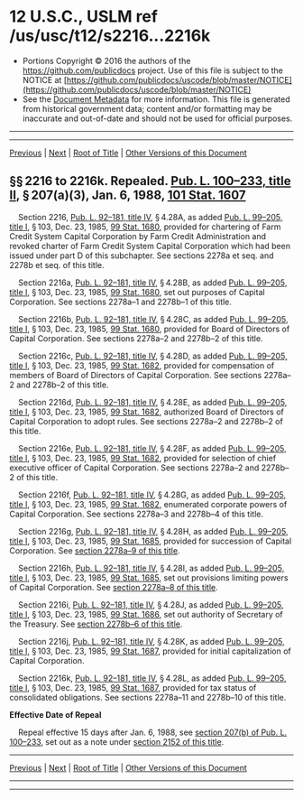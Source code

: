 ---
---

# 12 U.S.C., USLM ref /us/usc/t12/s2216...2216k

* Portions Copyright © 2016 the authors of the https://github.com/publicdocs project.
  Use of this file is subject to the NOTICE at [https://github.com/publicdocs/uscode/blob/master/NOTICE](https://github.com/publicdocs/uscode/blob/master/NOTICE)
* See the [Document Metadata](././../../../../../..//README.md) for more information.
  This file is generated from historical government data; content and/or formatting may be inaccurate and out-of-date and should not be used for official purposes.

----------
----------

[Previous](./../../../../../..//us/usc/t12/ch23/schIV/ptD1/m__us_usc_t12_ch23_schIV_ptD1.md) | [Next](./../../../../../..//us/usc/t12/ch23/schIV/ptF/m__us_usc_t12_ch23_schIV_ptF.md) | [Root of Title](./../../../../../../) | [Other Versions of this Document](https://publicdocs.github.io/go/links?ns=uslm&ref=%2Fus%2Fusc%2Ft12%2Fs2216...2216k)

## §§ 2216 to 2216k. Repealed. [Pub. L. 100–233, title II][/us/pl/100/233/tII], § 207(a)(3), Jan. 6, 1988, [101 Stat. 1607][/us/stat/101/1607]

    Section 2216, [Pub. L. 92–181, title IV][/us/pl/92/181/tIV], § 4.28A, as added [Pub. L. 99–205, title I][/us/pl/99/205/tI], § 103, Dec. 23, 1985, [99 Stat. 1680][/us/stat/99/1680], provided for chartering of Farm Credit System Capital Corporation by Farm Credit Administration and revoked charter of Farm Credit System Capital Corporation which had been issued under part D of this subchapter. See sections 2278a et seq. and 2278b et seq. of this title.

    Section 2216a, [Pub. L. 92–181, title IV][/us/pl/92/181/tIV], § 4.28B, as added [Pub. L. 99–205, title I][/us/pl/99/205/tI], § 103, Dec. 23, 1985, [99 Stat. 1680][/us/stat/99/1680], set out purposes of Capital Corporation. See sections 2278a–1 and 2278b–1 of this title.

    Section 2216b, [Pub. L. 92–181, title IV][/us/pl/92/181/tIV], § 4.28C, as added [Pub. L. 99–205, title I][/us/pl/99/205/tI], § 103, Dec. 23, 1985, [99 Stat. 1680][/us/stat/99/1680], provided for Board of Directors of Capital Corporation. See sections 2278a–2 and 2278b–2 of this title.

    Section 2216c, [Pub. L. 92–181, title IV][/us/pl/92/181/tIV], § 4.28D, as added [Pub. L. 99–205, title I][/us/pl/99/205/tI], § 103, Dec. 23, 1985, [99 Stat. 1682][/us/stat/99/1682], provided for compensation of members of Board of Directors of Capital Corporation. See sections 2278a–2 and 2278b–2 of this title.

    Section 2216d, [Pub. L. 92–181, title IV][/us/pl/92/181/tIV], § 4.28E, as added [Pub. L. 99–205, title I][/us/pl/99/205/tI], § 103, Dec. 23, 1985, [99 Stat. 1682][/us/stat/99/1682], authorized Board of Directors of Capital Corporation to adopt rules. See sections 2278a–2 and 2278b–2 of this title.

    Section 2216e, [Pub. L. 92–181, title IV][/us/pl/92/181/tIV], § 4.28F, as added [Pub. L. 99–205, title I][/us/pl/99/205/tI], § 103, Dec. 23, 1985, [99 Stat. 1682][/us/stat/99/1682], provided for selection of chief executive officer of Capital Corporation. See sections 2278a–2 and 2278b–2 of this title.

    Section 2216f, [Pub. L. 92–181, title IV][/us/pl/92/181/tIV], § 4.28G, as added [Pub. L. 99–205, title I][/us/pl/99/205/tI], § 103, Dec. 23, 1985, [99 Stat. 1682][/us/stat/99/1682], enumerated corporate powers of Capital Corporation. See sections 2278a–3 and 2278b–4 of this title.

    Section 2216g, [Pub. L. 92–181, title IV][/us/pl/92/181/tIV], § 4.28H, as added [Pub. L. 99–205, title I][/us/pl/99/205/tI], § 103, Dec. 23, 1985, [99 Stat. 1685][/us/stat/99/1685], provided for succession of Capital Corporation. See [section 2278a–9 of this title][/us/usc/t12/s2278a–9].

    Section 2216h, [Pub. L. 92–181, title IV][/us/pl/92/181/tIV], § 4.28I, as added [Pub. L. 99–205, title I][/us/pl/99/205/tI], § 103, Dec. 23, 1985, [99 Stat. 1685][/us/stat/99/1685], set out provisions limiting powers of Capital Corporation. See [section 2278a–8 of this title][/us/usc/t12/s2278a–8].

    Section 2216i, [Pub. L. 92–181, title IV][/us/pl/92/181/tIV], § 4.28J, as added [Pub. L. 99–205, title I][/us/pl/99/205/tI], § 103, Dec. 23, 1985, [99 Stat. 1686][/us/stat/99/1686], set out authority of Secretary of the Treasury. See [section 2278b–6 of this title][/us/usc/t12/s2278b–6].

    Section 2216j, [Pub. L. 92–181, title IV][/us/pl/92/181/tIV], § 4.28K, as added [Pub. L. 99–205, title I][/us/pl/99/205/tI], § 103, Dec. 23, 1985, [99 Stat. 1687][/us/stat/99/1687], provided for initial capitalization of Capital Corporation.

    Section 2216k, [Pub. L. 92–181, title IV][/us/pl/92/181/tIV], § 4.28L, as added [Pub. L. 99–205, title I][/us/pl/99/205/tI], § 103, Dec. 23, 1985, [99 Stat. 1687][/us/stat/99/1687], provided for tax status of consolidated obligations. See sections 2278a–11 and 2278b–10 of this title.

 __Effective Date of Repeal__ 

    Repeal effective 15 days after Jan. 6, 1988, see [section 207(b) of Pub. L. 100–233][/us/pl/100/233/s207/b], set out as a note under [section 2152 of this title][/us/usc/t12/s2152].

----------

[Previous](./../../../../../..//us/usc/t12/ch23/schIV/ptD1/m__us_usc_t12_ch23_schIV_ptD1.md) | [Next](./../../../../../..//us/usc/t12/ch23/schIV/ptF/m__us_usc_t12_ch23_schIV_ptF.md) | [Root of Title](./../../../../../../) | [Other Versions of this Document](https://publicdocs.github.io/go/links?ns=uslm&ref=%2Fus%2Fusc%2Ft12%2Fs2216...2216k)

----------
----------

[/us/pl/100/233/tII]: https://publicdocs.github.io/go/links?ns=uslm&ref=%2Fus%2Fpl%2F100%2F233%2FtII
[/us/stat/101/1607]: https://publicdocs.github.io/go/links?ns=uslm&ref=%2Fus%2Fstat%2F101%2F1607
[/us/pl/92/181/tIV]: https://publicdocs.github.io/go/links?ns=uslm&ref=%2Fus%2Fpl%2F92%2F181%2FtIV
[/us/pl/99/205/tI]: https://publicdocs.github.io/go/links?ns=uslm&ref=%2Fus%2Fpl%2F99%2F205%2FtI
[/us/stat/99/1680]: https://publicdocs.github.io/go/links?ns=uslm&ref=%2Fus%2Fstat%2F99%2F1680
[/us/pl/92/181/tIV]: https://publicdocs.github.io/go/links?ns=uslm&ref=%2Fus%2Fpl%2F92%2F181%2FtIV
[/us/pl/99/205/tI]: https://publicdocs.github.io/go/links?ns=uslm&ref=%2Fus%2Fpl%2F99%2F205%2FtI
[/us/stat/99/1680]: https://publicdocs.github.io/go/links?ns=uslm&ref=%2Fus%2Fstat%2F99%2F1680
[/us/pl/92/181/tIV]: https://publicdocs.github.io/go/links?ns=uslm&ref=%2Fus%2Fpl%2F92%2F181%2FtIV
[/us/pl/99/205/tI]: https://publicdocs.github.io/go/links?ns=uslm&ref=%2Fus%2Fpl%2F99%2F205%2FtI
[/us/stat/99/1680]: https://publicdocs.github.io/go/links?ns=uslm&ref=%2Fus%2Fstat%2F99%2F1680
[/us/pl/92/181/tIV]: https://publicdocs.github.io/go/links?ns=uslm&ref=%2Fus%2Fpl%2F92%2F181%2FtIV
[/us/pl/99/205/tI]: https://publicdocs.github.io/go/links?ns=uslm&ref=%2Fus%2Fpl%2F99%2F205%2FtI
[/us/stat/99/1682]: https://publicdocs.github.io/go/links?ns=uslm&ref=%2Fus%2Fstat%2F99%2F1682
[/us/pl/92/181/tIV]: https://publicdocs.github.io/go/links?ns=uslm&ref=%2Fus%2Fpl%2F92%2F181%2FtIV
[/us/pl/99/205/tI]: https://publicdocs.github.io/go/links?ns=uslm&ref=%2Fus%2Fpl%2F99%2F205%2FtI
[/us/stat/99/1682]: https://publicdocs.github.io/go/links?ns=uslm&ref=%2Fus%2Fstat%2F99%2F1682
[/us/pl/92/181/tIV]: https://publicdocs.github.io/go/links?ns=uslm&ref=%2Fus%2Fpl%2F92%2F181%2FtIV
[/us/pl/99/205/tI]: https://publicdocs.github.io/go/links?ns=uslm&ref=%2Fus%2Fpl%2F99%2F205%2FtI
[/us/stat/99/1682]: https://publicdocs.github.io/go/links?ns=uslm&ref=%2Fus%2Fstat%2F99%2F1682
[/us/pl/92/181/tIV]: https://publicdocs.github.io/go/links?ns=uslm&ref=%2Fus%2Fpl%2F92%2F181%2FtIV
[/us/pl/99/205/tI]: https://publicdocs.github.io/go/links?ns=uslm&ref=%2Fus%2Fpl%2F99%2F205%2FtI
[/us/stat/99/1682]: https://publicdocs.github.io/go/links?ns=uslm&ref=%2Fus%2Fstat%2F99%2F1682
[/us/pl/92/181/tIV]: https://publicdocs.github.io/go/links?ns=uslm&ref=%2Fus%2Fpl%2F92%2F181%2FtIV
[/us/pl/99/205/tI]: https://publicdocs.github.io/go/links?ns=uslm&ref=%2Fus%2Fpl%2F99%2F205%2FtI
[/us/stat/99/1685]: https://publicdocs.github.io/go/links?ns=uslm&ref=%2Fus%2Fstat%2F99%2F1685
[/us/usc/t12/s2278a–9]: https://publicdocs.github.io/go/links?ns=uslm&ref=%2Fus%2Fusc%2Ft12%2Fs2278a%E2%80%939
[/us/pl/92/181/tIV]: https://publicdocs.github.io/go/links?ns=uslm&ref=%2Fus%2Fpl%2F92%2F181%2FtIV
[/us/pl/99/205/tI]: https://publicdocs.github.io/go/links?ns=uslm&ref=%2Fus%2Fpl%2F99%2F205%2FtI
[/us/stat/99/1685]: https://publicdocs.github.io/go/links?ns=uslm&ref=%2Fus%2Fstat%2F99%2F1685
[/us/usc/t12/s2278a–8]: https://publicdocs.github.io/go/links?ns=uslm&ref=%2Fus%2Fusc%2Ft12%2Fs2278a%E2%80%938
[/us/pl/92/181/tIV]: https://publicdocs.github.io/go/links?ns=uslm&ref=%2Fus%2Fpl%2F92%2F181%2FtIV
[/us/pl/99/205/tI]: https://publicdocs.github.io/go/links?ns=uslm&ref=%2Fus%2Fpl%2F99%2F205%2FtI
[/us/stat/99/1686]: https://publicdocs.github.io/go/links?ns=uslm&ref=%2Fus%2Fstat%2F99%2F1686
[/us/usc/t12/s2278b–6]: https://publicdocs.github.io/go/links?ns=uslm&ref=%2Fus%2Fusc%2Ft12%2Fs2278b%E2%80%936
[/us/pl/92/181/tIV]: https://publicdocs.github.io/go/links?ns=uslm&ref=%2Fus%2Fpl%2F92%2F181%2FtIV
[/us/pl/99/205/tI]: https://publicdocs.github.io/go/links?ns=uslm&ref=%2Fus%2Fpl%2F99%2F205%2FtI
[/us/stat/99/1687]: https://publicdocs.github.io/go/links?ns=uslm&ref=%2Fus%2Fstat%2F99%2F1687
[/us/pl/92/181/tIV]: https://publicdocs.github.io/go/links?ns=uslm&ref=%2Fus%2Fpl%2F92%2F181%2FtIV
[/us/pl/99/205/tI]: https://publicdocs.github.io/go/links?ns=uslm&ref=%2Fus%2Fpl%2F99%2F205%2FtI
[/us/stat/99/1687]: https://publicdocs.github.io/go/links?ns=uslm&ref=%2Fus%2Fstat%2F99%2F1687
[/us/pl/100/233/s207/b]: https://publicdocs.github.io/go/links?ns=uslm&ref=%2Fus%2Fpl%2F100%2F233%2Fs207%2Fb
[/us/usc/t12/s2152]: https://publicdocs.github.io/go/links?ns=uslm&ref=%2Fus%2Fusc%2Ft12%2Fs2152


